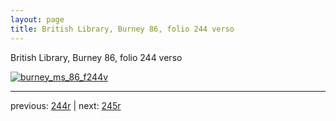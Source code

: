 ```yaml
---
layout: page
title: British Library, Burney 86, folio 244 verso
---
```


British Library, Burney 86, folio 244 verso

[![burney_ms_86_f244v](http://www.homermultitext.org/iipsrv?IIIF=/project/homer/pyramidal/deepzoom/bl/burney86imgs/v1/burney_ms_86_f244v.tif/full/800,/0/default.jpg)](http://www.homermultitext.org/ict2/?urn=urn:cite2:bl:burney86imgs.v1:burney_ms_86_f244v) 

---

previous:  [244r](../244r/) | next: [245r](../245r/)